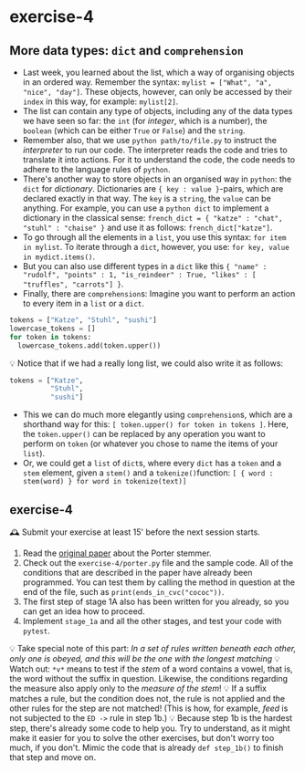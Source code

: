 # exercise-4

## More data types: `dict` and `comprehension`

* Last week, you learned about the list, which a way of organising objects in an ordered way. Remember the syntax: `mylist = ["What", "a", "nice", "day"]`. These objects, however, can only be accessed by their `index` in this way, for example: `mylist[2]`.
* The list can contain any type of objects, including any of the data types we have seen so far: the `int` (for *integer*, which is a number), the `boolean` (which can be either `True` or `False`) and the `string`.
* Remember also, that we use `python path/to/file.py` to instruct the *interpreter* to run our code. The interpreter reads the code and tries to translate it into actions. For it to understand the code, the code needs to adhere to the language rules of `python`.
* There's another way to store objects in an organised way in `python`: the `dict` for *dictionary*. Dictionaries are `{ key : value }`-pairs, which are declared exactly in that way. The `key` is a `string`, the `value` can be anything. For example, you can use a `python dict` to implement a dictionary in the classical sense: `french_dict = { "katze" : "chat", "stuhl" : "chaise" }` and use it as follows: `french_dict["katze"]`.
* To go through all the elements in a `list`, you use this syntax: `for item in mylist`. To iterate through a `dict`, however, you use: `for key, value in mydict.items()`.
* But you can also use different types in a `dict` like this `{ "name" : "rudolf", "points" : 1, "is_reindeer" : True, "likes" : [ "truffles", "carrots"] }`.
* Finally, there are `comprehension`s: Imagine you want to perform an action to every item in a `list` or a `dict`.

```python
tokens = ["Katze", "Stuhl", "sushi"]
lowercase_tokens = []
for token in tokens:
  lowercase_tokens.add(token.upper())
```

💡 Notice that if we had a really long list, we could also write it as follows:

```python
tokens = ["Katze",
          "Stuhl",
          "sushi"]
```

* This we can do much more elegantly using `comprehension`s, which are a shorthand way for this: `[ token.upper() for token in tokens ]`. Here, the `token.upper()` can be replaced by any operation you want to perform on `token` (or whatever you chose to name the items of your `list`).
* Or, we could get a `list` of `dict`s, where every `dict` has a `token` and a `stem` element, given a `stem()` and a `tokenize()`function: `[ { word : stem(word) } for word in tokenize(text)]`

## exercise-4

🕰 Submit your exercise at least 15' before the next session starts. 

1. Read the [original paper](https://tartarus.org/martin/PorterStemmer/def.txt) about the Porter stemmer. 
2. Check out the `exercise-4/porter.py` file and the sample code. All of the conditions that are described in the paper have already been programmed. You can test them by calling the method in question at the end of the file, such as `print(ends_in_cvc("cococ"))`.
3. The first step of stage 1A also has been written for you already, so you can get an idea how to proceed.
4. Implement `stage_1a` and all the other stages, and test your code with `pytest`.

💡 Take special note of this part: *In a set of rules written beneath each other, only one is obeyed, and this will be the one with the longest matching*
💡 Watch out: `*v*` means to test if the *stem* of a word contains a vowel, that is, the word without the suffix in question. Likewise, the conditions regarding the measure also apply only to the *measure of the stem*!
💡 If a suffix matches a rule, but the condition does not, the rule is not applied and the other rules for the step are not matched! (This is how, for example, *feed* is not subjected to the `ED ->` rule in step 1b.)
💡 Because step 1b is the hardest step, there's already some code to help you. Try to understand, as it might make it easier for you to solve the other exercises, but don't worry too much, if you don't. Mimic the code that is already `def step_1b()` to finish that step and move on.
